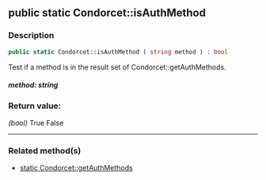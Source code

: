 ## public static Condorcet::isAuthMethod

### Description    

```php
public static Condorcet::isAuthMethod ( string method ) : bool
```

Test if a method is in the result set of Condorcet::getAuthMethods.
    

##### **method:** *string*   
    


### Return value:   

*(bool)* True False


---------------------------------------

### Related method(s)      

* [static Condorcet::getAuthMethods](../Condorcet%20Class/public%20static%20Condorcet--getAuthMethods.md)    
